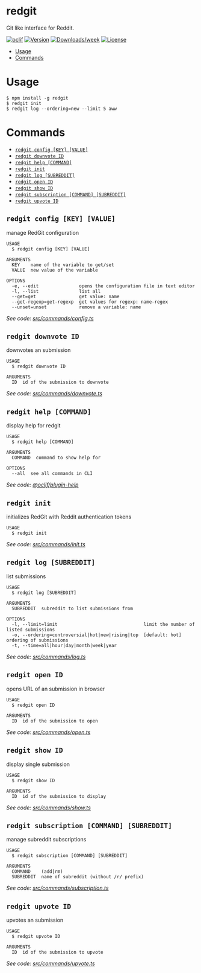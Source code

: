 redgit
======

Git like interface for Reddit.

[![oclif](https://img.shields.io/badge/cli-oclif-brightgreen.svg)](https://oclif.io)
[![Version](https://img.shields.io/npm/v/redgit.svg)](https://npmjs.org/package/redgit)
[![Downloads/week](https://img.shields.io/npm/dw/redgit.svg)](https://npmjs.org/package/redgit)
[![License](https://img.shields.io/npm/l/redgit.svg)](https://github.com/RauliL/redgit/blob/master/package.json)

<!-- toc -->
* [Usage](#usage)
* [Commands](#commands)
<!-- tocstop -->
# Usage
```sh-session
$ npm install -g redgit
$ redgit init
$ redgit log --ordering=new --limit 5 aww
```
<!-- usagestop -->
# Commands
<!-- commands -->
* [`redgit config [KEY] [VALUE]`](#redgit-config-key-value)
* [`redgit downvote ID`](#redgit-downvote-id)
* [`redgit help [COMMAND]`](#redgit-help-command)
* [`redgit init`](#redgit-init)
* [`redgit log [SUBREDDIT]`](#redgit-log-subreddit)
* [`redgit open ID`](#redgit-open-id)
* [`redgit show ID`](#redgit-show-id)
* [`redgit subscription [COMMAND] [SUBREDDIT]`](#redgit-subscription-command-subreddit)
* [`redgit upvote ID`](#redgit-upvote-id)

## `redgit config [KEY] [VALUE]`

manage RedGit configuration

```
USAGE
  $ redgit config [KEY] [VALUE]

ARGUMENTS
  KEY    name of the variable to get/set
  VALUE  new value of the variable

OPTIONS
  -e, --edit               opens the configuration file in text editor
  -l, --list               list all
  --get=get                get value: name
  --get-regexp=get-regexp  get values for regexp: name-regex
  --unset=unset            remove a variable: name
```

_See code: [src/commands/config.ts](https://github.com/RauliL/redgit/blob/v0.2.0/src/commands/config.ts)_

## `redgit downvote ID`

downvotes an submission

```
USAGE
  $ redgit downvote ID

ARGUMENTS
  ID  id of the submission to downvote
```

_See code: [src/commands/downvote.ts](https://github.com/RauliL/redgit/blob/v0.2.0/src/commands/downvote.ts)_

## `redgit help [COMMAND]`

display help for redgit

```
USAGE
  $ redgit help [COMMAND]

ARGUMENTS
  COMMAND  command to show help for

OPTIONS
  --all  see all commands in CLI
```

_See code: [@oclif/plugin-help](https://github.com/oclif/plugin-help/blob/v3.2.1/src/commands/help.ts)_

## `redgit init`

initializes RedGit with Reddit authentication tokens

```
USAGE
  $ redgit init
```

_See code: [src/commands/init.ts](https://github.com/RauliL/redgit/blob/v0.2.0/src/commands/init.ts)_

## `redgit log [SUBREDDIT]`

list submissions

```
USAGE
  $ redgit log [SUBREDDIT]

ARGUMENTS
  SUBREDDIT  subreddit to list submissions from

OPTIONS
  -l, --limit=limit                                limit the number of listed submissions
  -o, --ordering=controversial|hot|new|rising|top  [default: hot] ordering of submissions
  -t, --time=all|hour|day|month|week|year
```

_See code: [src/commands/log.ts](https://github.com/RauliL/redgit/blob/v0.2.0/src/commands/log.ts)_

## `redgit open ID`

opens URL of an submission in browser

```
USAGE
  $ redgit open ID

ARGUMENTS
  ID  id of the submission to open
```

_See code: [src/commands/open.ts](https://github.com/RauliL/redgit/blob/v0.2.0/src/commands/open.ts)_

## `redgit show ID`

display single submission

```
USAGE
  $ redgit show ID

ARGUMENTS
  ID  id of the submission to display
```

_See code: [src/commands/show.ts](https://github.com/RauliL/redgit/blob/v0.2.0/src/commands/show.ts)_

## `redgit subscription [COMMAND] [SUBREDDIT]`

manage subreddit subscriptions

```
USAGE
  $ redgit subscription [COMMAND] [SUBREDDIT]

ARGUMENTS
  COMMAND    (add|rm)
  SUBREDDIT  name of subreddit (without /r/ prefix)
```

_See code: [src/commands/subscription.ts](https://github.com/RauliL/redgit/blob/v0.2.0/src/commands/subscription.ts)_

## `redgit upvote ID`

upvotes an submission

```
USAGE
  $ redgit upvote ID

ARGUMENTS
  ID  id of the submission to upvote
```

_See code: [src/commands/upvote.ts](https://github.com/RauliL/redgit/blob/v0.2.0/src/commands/upvote.ts)_
<!-- commandsstop -->
